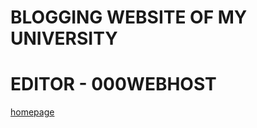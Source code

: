 # BLOGGING WEBSITE OF MY UNIVERSITY

# EDITOR - 000WEBHOST

[homepage](https://github.com/Harihara2k/BLOG_WEBSITE/blog/screenshot/homepage.png?raw=true)
